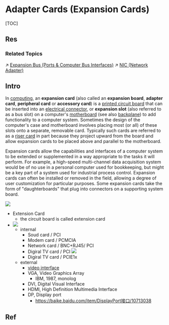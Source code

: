 # Adapter Cards (Expansion Cards)

[TOC]



## Res
### Related Topics
↗ [Expansion Bus (Ports & Computer Bus Interfaces)](../../Computer%20Bus%20(Datapath)%20&%20Interfaces/Expansion%20Bus%20(Ports%20&%20Computer%20Bus%20Interfaces)/Expansion%20Bus%20(Ports%20&%20Computer%20Bus%20Interfaces).md)
↗ [NIC (Network Adapter)](../../../../../🏎️%20Computer%20Networking%20and%20Communication/📌%20Computer%20Networking%20Basics/0x06%20Data%20Link%20Layer/📌%20Link%20Layer%20(Switched%20Network)%20Basics/Link%20Layer%20Network%20Devices/NIC%20(Network%20Adapter).md)


## Intro
In [computing](https://en.wikipedia.org/wiki/Computing "Computing"), an **expansion card** (also called an **expansion board**, **adapter card**, **peripheral card** or **accessory card**) is a [printed circuit board](https://en.wikipedia.org/wiki/Printed_circuit_board "Printed circuit board") that can be inserted into an [electrical connector](https://en.wikipedia.org/wiki/Electrical_connector "Electrical connector"), or **expansion slot** (also referred to as a bus slot) on a computer's [motherboard](https://en.wikipedia.org/wiki/Motherboard "Motherboard") (see also [backplane](https://en.wikipedia.org/wiki/Backplane "Backplane")) to add functionality to a computer system. Sometimes the design of the computer's case and motherboard involves placing most (or all) of these slots onto a separate, removable card. Typically such cards are referred to as a [riser card](https://en.wikipedia.org/wiki/Riser_card "Riser card") in part because they project upward from the board and allow expansion cards to be placed above and parallel to the motherboard.

Expansion cards allow the capabilities and interfaces of a computer system to be extended or supplemented in a way appropriate to the tasks it will perform. For example, a high-speed multi-channel data acquisition system would be of no use in a personal computer used for bookkeeping, but might be a key part of a system used for industrial process control. Expansion cards can often be installed or removed in the field, allowing a degree of user customization for particular purposes. Some expansion cards take the form of "daughterboards" that plug into connectors on a supporting system board.

![](Screen%20Shot%202021-10-13%20at%2015.52.16.png)

+  Extension Card
	+  the circuit board is called extension card
+ ![](Screen%20Shot%202021-10-13%20at%2015.53.49.png)
	+ internal 
		+ Soud card / PCI
		+ Modem card / PCMCIA
		+ Network card / BNC+RJ45/ PCI
		+ Digiral TV card / PCI
		![](Screen%20Shot%202021-10-13%20at%2016.00.08.png)
		+ Digiral TV card / PCIE1x
	+ external
		+ [video interface](https://zhuanlan.zhihu.com/p/133994348)
		+  VGA, Video Graphics Array
			+ IBM, 1987, monolog 
		+ DVI, Digital Visual Interface
		+ HDMI, High Definition Multimedia Interface
		+ DP, Display port
			+ https://baike.baidu.com/item/DisplayPort接口/10713038





## Ref
[Expasion Card | Wikipedia]: https://en.wikipedia.org/wiki/Expansion_card


